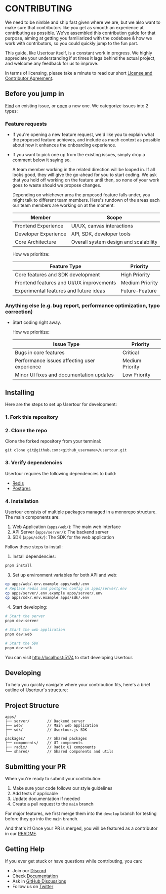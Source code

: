 # CONTRIBUTING

We need to be nimble and ship fast given where we are, but we also want to make sure that contributors like you get as smooth an experience at contributing as possible. We've assembled this contribution guide for that purpose, aiming at getting you familiarized with the codebase & how we work with contributors, so you could quickly jump to the fun part.

This guide, like Usertour itself, is a constant work in progress. We highly appreciate your understanding if at times it lags behind the actual project, and welcome any feedback for us to improve.

In terms of licensing, please take a minute to read our short [License and Contributor Agreement](./LICENSE). 

## Before you jump in

[Find](https://github.com/usertour/usertour/issues?q=is:issue+is:open) an existing issue, or [open](https://github.com/usertour/usertour/issues/new/choose) a new one. We categorize issues into 2 types:

### Feature requests

- If you're opening a new feature request, we'd like you to explain what the proposed feature achieves, and include as much context as possible about how it enhances the onboarding experience.

- If you want to pick one up from the existing issues, simply drop a comment below it saying so.

  A team member working in the related direction will be looped in. If all looks good, they will give the go-ahead for you to start coding. We ask that you hold off working on the feature until then, so none of your work goes to waste should we propose changes.

  Depending on whichever area the proposed feature falls under, you might talk to different team members. Here's rundown of the areas each our team members are working on at the moment:

  | Member               | Scope                                                |
  | -------------------- | ---------------------------------------------------- |
  | Frontend Experience  | UI/UX, canvas interactions                           |
  | Developer Experience | API, SDK, developer tools                            |
  | Core Architecture    | Overall system design and scalability                |

  How we prioritize:

  | Feature Type                              | Priority        |
  | ----------------------------------------- | --------------- |
  | Core features and SDK development         | High Priority   |
  | Frontend features and UI/UX improvements  | Medium Priority |
  | Experimental features and future ideas    | Future-Feature  |

### Anything else (e.g. bug report, performance optimization, typo correction)

- Start coding right away.

  How we prioritize:

  | Issue Type                                       | Priority        |
  | ------------------------------------------------ | --------------- |
  | Bugs in core features          | Critical        |
  | Performance issues affecting user experience     | Medium Priority |
  | Minor UI fixes and documentation updates         | Low Priority    |

## Installing

Here are the steps to set up Usertour for development:

### 1. Fork this repository

### 2. Clone the repo

Clone the forked repository from your terminal:

```shell
git clone git@github.com:<github_username>/usertour.git
```

### 3. Verify dependencies

Usertour requires the following dependencies to build:

- [Redis](https://redis.io/)
- [Postgres](https://www.postgresql.org/)

### 4. Installation

Usertour consists of multiple packages managed in a monorepo structure. The main components are:

1. Web Application (`apps/web/`): The main web interface
2. API Server (`apps/server/`): The backend server
3. SDK (`apps/sdk/`): The SDK for the web application

Follow these steps to install:

1. Install dependencies:

```bash
pnpm install
```

3. Set up environment variables for both API and web:

```bash
cp apps/web/.env.example apps/web/.env
# Replace redis and postgres config in apps/server/.env
cp apps/server/.env.example apps/server/.env
cp apps/sdk/.env.example apps/sdk/.env
```

4. Start developing:

```bash
# Start the server
pnpm dev:server

# Start the web application
pnpm dev:web

# Start the SDK
pnpm dev:sdk

```

You can visit [http://localhost:5174](http://localhost:5174/) to start developing Usertour.

## Developing

To help you quickly navigate where your contribution fits, here's a brief outline of Usertour's structure:

## Project Structure
```text
apps/
├── server/        // Backend server
├── web/           // Main web application
├── sdk/           // Usertour.js SDK
│
packages/          // Shared packages
├── components/    // UI components
├── radix/         // Radix UI components
└── shared/        // Shared components and utils
```

## Submitting your PR

When you're ready to submit your contribution:

1. Make sure your code follows our style guidelines
2. Add tests if applicable
3. Update documentation if needed
4. Create a pull request to the `main` branch

For major features, we first merge them into the `develop` branch for testing before they go into the `main` branch.

And that's it! Once your PR is merged, you will be featured as a contributor in our [README](https://github.com/usertour/usertour/blob/main/README.md).

## Getting Help

If you ever get stuck or have questions while contributing, you can:

- Join our [Discord](https://discord.gg/WPVJPX8fJh)
- Check [Documentation](https://docs.usertour.io)
- Ask in [GitHub Discussions](https://github.com/usertour/usertour/discussions)
- Follow us on [Twitter](https://x.com/usertourio)
